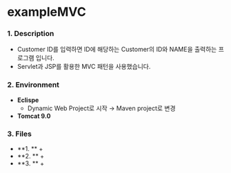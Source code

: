 # exampleMVC

### **1. Description**
* Customer ID를 입력하면 ID에 해당하는 Customer의 ID와 NAME을 출력하는 프로그램 입니다.
* Servlet과 JSP를 활용한 MVC 패턴을 사용했습니다.


### **2. Environment**
* **Eclispe**
  + Dynamic Web Project로 시작 → Maven project로 변경
* **Tomcat 9.0**


### **3. Files**
* **1. **
  + 
* **2. **
  + 
* **3. **
  + 
